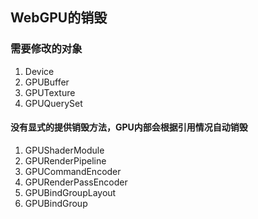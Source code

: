 ## WebGPU的销毁
### 需要修改的对象
1. Device
2. GPUBuffer
3. GPUTexture
4. GPUQuerySet

####  没有显式的提供销毁方法，GPU内部会根据引用情况自动销毁
1. GPUShaderModule 
2. GPURenderPipeline
3. GPUCommandEncoder 
4. GPURenderPassEncoder 
5. GPUBindGroupLayout
6. GPUBindGroup
  
